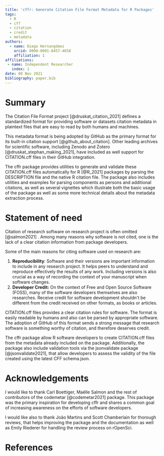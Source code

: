 ```yaml
---
title: 'cffr: Generate Citation File Format Metadata for R Packages'
tags:
  - R
  - cff
  - citation
  - credit
  - metadata
authors:
  - name: Diego Hernangómez
    orcid: 0000-0001-8457-4658
    affiliation: 1
affiliations:
 - name: Independent Researcher
   index: 1
date: 08 Nov 2021
bibliography: paper.bib
---
```


# Summary

The Citation File Format project [@druskat_citation_2021] defines a standardized
format for providing software or datasets citation metadata in plaintext files
that are easy to read by both humans and machines.

This metadata format is being adopted by GitHub as the primary format for its
built-in citation support [@github_about_citation]. Other leading archives for
scientific software, including Zenodo and Zotero [@druskat_stephan_making_2021],
have included as well support for CITATION.cff files in their GitHub
integration.

The cffr package provides utilities to generate and validate these CITATION.cff
files automatically for R [@R_2021] packages by parsing the DESCRIPTION file and
the native R citation file. The package also includes utilities and examples for
parsing components as persons and additional citations, as well as several
vignettes which illustrate both the basic usage of the package as well as some
more technical details about the metadata extraction process.

# Statement of need

Citation of research software on research project is often omitted [@salmon2021]
. Among many reasons why software is not cited, one is the lack of a clear
citation information from package developers.

Some of the main reasons for citing software used on research are:

1.  **Reproducibility**: Software and their versions are important information
    to include in any research project. It helps peers to understand and
    reproduce effectively the results of any work. Including versions is also
    crucial as a way of recording the context of your manuscript when software
    changes.
2.  **Developer Credit:** On the context of Free and Open Source Software
    (FOSS), many of the software developers themselves are also researches.
    Receive credit for software development shouldn't be different from the
    credit received on other formats, as books or articles.

CITATION.cff files provides a clear citation rules for software. The format is
easily readable by humans and also can be parsed by appropriate software. The
adoption of GitHub of this format sends a strong message that research software
is something worthy of citation, and therefore deserves credit.

The cffr package allow R software developers to create CITATION.cff files from
the metadata already included on the package. Additionally, the package also
include validation tools via the jsonvalidate package [@jsonvalidate2021], that
allow developers to assess the validity of the file created using the latest CFF
schema.json.

# Acknowledgements

I would like to thank Carl Boettiger, Maëlle Salmon and the rest of contributors
of the codemetar [@codemetar2021] package. This package was the primary
inspiration for developing cffr and shares a common goal of increasing awareness
on the efforts of software developers.

I would like also to thank João Martins and Scott Chamberlain for thorough
reviews, that helps improving the package and the documentation as well as Emily
Riederer for handling the review process on rOpenSci.

# References
